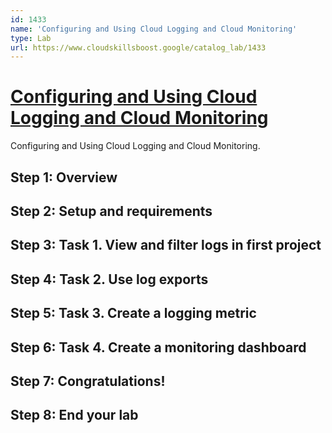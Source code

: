 ```yaml
---
id: 1433
name: 'Configuring and Using Cloud Logging and Cloud Monitoring'
type: Lab
url: https://www.cloudskillsboost.google/catalog_lab/1433
---
```


# [Configuring and Using Cloud Logging and Cloud Monitoring](https://www.cloudskillsboost.google/catalog_lab/1433)

Configuring and Using Cloud Logging and Cloud Monitoring.

## Step 1: Overview

## Step 2: Setup and requirements

## Step 3: Task 1. View and filter logs in first project

## Step 4: Task 2. Use log exports

## Step 5: Task 3. Create a logging metric

## Step 6: Task 4. Create a monitoring dashboard

## Step 7: Congratulations!

## Step 8: End your lab
